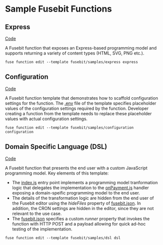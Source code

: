 # Sample Fusebit Functions

## Express

[Code](express)

A Fusebit function that exposes an Express-based programming model and supports returning a variety of content types (HTML, SVG, PNG etc.). 

```
fuse function edit --template fusebit/samples/express express
```

## Configuration

[Code](configuration)

A Fusebit function template that demonstrates how to scaffold configuration settings for the function. The [.env](configuration/.env) file of the template specifies placeholder values of the configuration settings required by the function. Developer creating a function from the template needs to replace these placeholder values with actual configuration settings. 

```
fuse function edit --template fusebit/samples/configuration configuration
```

## Domain Specific Language (DSL)

[Code](dsl)

A Fusebit function that presents the end user with a custom JavaScript programming model. Key elements of this template: 

* The [index.js](dsl/index.js) entry point implements a programming model tranformation logic that delegates the implementation to the [onPayment.js](dsl/onPayment.js) handler exposing a domain-speific programming model to the end user.  
* The details of the transformation logic are hidden from the end user of the Fusebit editor using the *hideFiles* property of [fusebit.json](dsl/fusebit.json). In addition, the CRON settings are hidden in the editor, since they are not relevant to the use case.  
* The [fusebit.json](dsl/fusebit.json) specifies a custom *runner* property that invokes the function with HTTP POST and a payload allowing for quick ad-hoc testing of the implementation.  

```
fuse function edit --template fusebit/samples/dsl dsl
```

